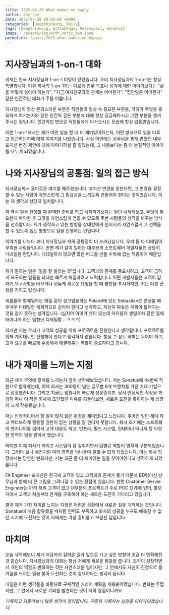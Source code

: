 ```yaml
---
title: 2025-02-28 What makes me happy
author: Jay Lee
date: 2025-02-28 09:00:00 +0800
categories: [Deepthinking, Daily]
tags: [DeepThinking, GithubPage, Retrospect, Sonatus]
image : /assets/img/with_chris_ben.jpeg
permalink: /posts/2025-what-makes-me-happy/
---
```


# 지사장님과의 1-on-1 대화

어제는 한국 지사장님과 1-on-1 미팅이 있었습니다. 우리 지사장님과의 1-on-1은 항상 특별합니다. 다른 회사의 1-on-1과는 다르게 업무 목표나 성과에 대한 이야기보다는 "삶을 어떻게 살아야 하는가", "지금 여자친구와의 관계는 어떠한가", "집안일은 어떠한가" 같은 인간적인 대화가 주를 이룹니다.

지사장님이 항상 존경스러운 부분은 직원들의 일상 속 중요한 부분들, 각자가 무엇을 중요하게 여기는지와 같은 인간의 깊은 부분에 대해 항상 궁금해하시고 그런 부분을 챙겨주시는 점입니다. 인간적인 면모로 직원들에게 다가오시는 모습에 항상 감동받습니다.

이번 1-on-1에서는 제가 어떤 일을 할 때 더 재미있어하는지, 어떤 방식으로 일을 다루고 접근하는지에 대해 이야기를 나눴습니다. 사실 이번에는 상무님을 통해 받았던 내부 포지션 변경 제안에 대해 이야기하실 줄 알았는데, 그 내용보다는 좀 더 본질적인 이야기를 나누게 되었습니다.

# 나와 지사장님의 공통점: 일의 접근 방식

지사장님께서 흥미로운 얘기를 해주셨습니다. 포지션 변경을 원한다면, 그 변경을 결정할 수 있는 사람이 자연스럽게 그 필요성을 느끼도록 만들어야 한다는 것이었습니다. 이는 제 생각과 상당히 일치합니다.

저 역시 일을 진행할 때 완벽한 준비를 하고 시작하기보다는 일단 시작해보고, 무엇이 필요한지 파악한 후 그것을 자연스럽게 얻을 수 있도록 주변 사람들의 생각을 바꾸는 방식을 선호합니다. 제가 생각하고 있는 방향을 상대방에게 인지시켜 자연스럽게 그 선택을 할 수 있도록 돕는 방향으로 일을 진행하는 편입니다.

이야기를 나누다 보니 지사장님과 저의 공통점이 더 드러났습니다. 우리 둘 다 디테일이 부족한 사람들입니다. 반면 제가 같이 일하는 대부분의 소프트웨어 개발자들은 상당히 디테일한 편입니다. 디테일하지 않으면 많은 버그를 만들 수밖에 없는 직종이기 때문입니다.

제가 잘하는 일은 '일을 잘 벌리는 것'입니다. 고객과의 관계를 중요시하고, 고객이 급하게 요구하는 일들을 최대한 빠르게 해결하려고 노력합니다. 어떤 개발자들은 고객이 갑자기 요구사항을 바꾸거나 뒤늦게 새로운 요청을 할 때 불만을 표시하지만, 저는 다른 관점을 가지고 있습니다.

예를들어 함께일하는 매일 같이 싱크업을하는 Poland에 있는 Sebastian은 인생을 매우매우 디테일한 계획적으로 살아야 한다고 생각하고, 자신이 짜놓은 계획이 틀어지는 것을 참지 못하는 성격입니다. (심지어 아이가 셋이 있는데 아이들의 생일조차 같은 월에 태어나게 하는 엄청난 디테일함... ㅋㅋㅋ) 

하지만 저는 우리가 고객의 성공을 위해 프로젝트를 진행한다고 생각합니다. 프로젝트를 위해 계획대로만 진행해야 한다고 생각하지 않습니다. 항상 그 정도 버퍼는 두어야 하고, 고객 요구를 빠르게 수용해서 해결해주는 역할이 중요하다고 봅니다.

# 내가 재미를 느끼는 지점

최근 제가 무엇에 흥미를 느끼는지 깊이 생각해보았습니다. 저는 Sonatus에 4x번째 직원으로 합류했는데, 이제 회사는 300명이 넘는 글로벌 9개 브랜치를 가진 거대 기업으로 성장했습니다. 그리고 지금도 엄청나게 빠르게 성장중이죠. 당시 안정적인 직장을 과감히 떠나 이 작은 회사에 조인했던 이유를 되돌아보면, 새로운 도전을 좋아하는 제 성향이 크게 작용했습니다.

저는 안정적이어서 할 일이 많지 않은 환경을 재미없다고 느낍니다. 주어진 일만 해야 하고 액티브하게 행동할 권한이 없는 상황을 잘 견디지 못합니다. 회사 초기에는 소프트웨어 엔지니어를 넘어서 고객 대응도 하고, 인프라, 필드 시스템, 컨테이너 매니저 등 다양한 영역의 일을 맡아서 했습니다.

하지만 이제 회사가 커지고 시스템이 잘 갖춰지면서 팀별로 역할이 명확히 구분되었습니다. 그러다 보니 예전처럼 여러 영역을 넘나들며 일할 수 없게 되었습니다. 이는 회사 입장에서는 당연한 변화지만, 저는 최근 좀 더 재미있는 일을 찾아야겠다고 생각하게 되었습니다.

FA Engineer 포지션은 한국에 고객이 있고 고객과의 관계가 좋기 때문에 BD팀이신 상무님과 함께 더 큰 그림을 그려나갈 수 있는 장점이 있습니다. 반면  Customer Servie Engineer는 아직 해외 고객이 없고 대부분의 프로젝트가 주로 POC 단계에 있어, 불모지에서 고객과 처음부터 관계를 구축해야 하는 새로운 도전이 기다리고 있습니다.

결국 제가 가장 재미를 느끼는 지점은 어려운 상황에서 새로운 길을 개척하는 것입니다. Sonatus에 처음 합류했을 때처럼 인력도 부족하고 회사의 성공을 누구도 예측할 수 없던 시기에 도전하는 것이 저에게는 가장 흥미롭고 보람찬 일입니다.

# 마치며

오늘 생각해보니 제가 지금까지 걸어온 길과 앞으로 가고 싶은 방향이 조금 더 명확해진 것 같습니다. 지사장님과의 대화는 항상 저에게 새로운 통찰을 줍니다. 조직이 성장하면서 개인의 역할도 변화하는 것은 자연스러운 일이지만, 그 안에서도 자신이 진정으로 즐거움을 느끼는 일을 찾아 도전하는 것이 중요하다는 생각이 듭니다.

내일은 이런 생각들을 바탕으로 구체적인 커리어 계획을 세워봐야겠습니다. 변화는 두렵지만, 그 안에서 새로운 기회를 발견하는 것이 저의 강점이니까요.

*기록하고 되돌아보니 많은 생각이 정리됩니다. 꾸준히 기록하는 습관을 이어가야겠습니다.*
